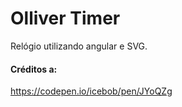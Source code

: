 # Olliver Timer

Relógio utilizando angular e SVG. 


#### Créditos a:

https://codepen.io/icebob/pen/JYoQZg
